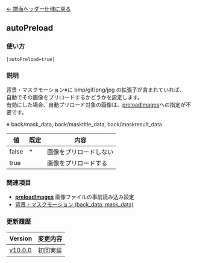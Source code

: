 [← 譜面ヘッダー仕様に戻る](dos_header.html)
## autoPreload
### 使い方
```
|autoPreload=true|
```
### 説明
背景・マスクモーション※に bmp/gif/png/jpg の拡張子が含まれていれば、  
自動でその画像をプリロードするかどうかを設定します。  
有効にした場合、自動プリロード対象の画像は、[preloadImages](dos-h0021-preloadImages.html)への指定が不要です。

※ back/mask_data, back/masktitle_data, back/maskresult_data     

|値|既定|内容|
|----|----|----|
|false|*|画像をプリロードしない|
|true||画像をプリロードする|

### 関連項目
- [**preloadImages**](dos-h0021-preloadImages.html)  画像ファイルの事前読み込み設定
- [背景・マスクモーション (back_data, mask_data)](dos-e0004-animationData.html)  

### 更新履歴

|Version|変更内容|
|----|----|
|[v10.0.0](https://github.com/cwtickle/danoniplus/releases/tag/v10.0.0)|初回実装|